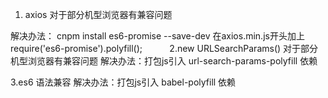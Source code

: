 1. axios 对于部分机型浏览器有兼容问题

解决办法： cnpm install es6-promise --save-dev
          在axios.min.js开头加上
          require('es6-promise').polyfill();
          
2.new URLSearchParams() 对于部分机型浏览器有兼容问题
解决办法：打包js引入 url-search-params-polyfill 依赖

3.es6 语法兼容
解决办法：打包js引入 babel-polyfill 依赖

